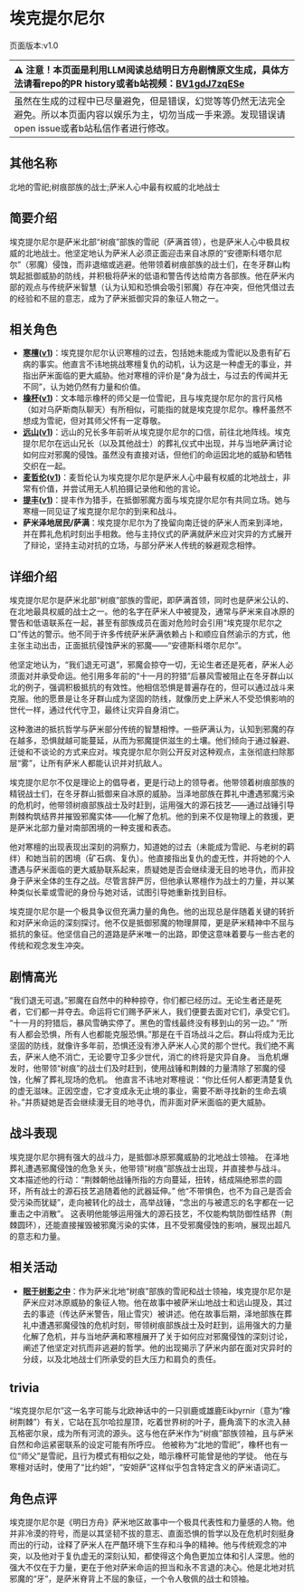 # 埃克提尔尼尔
页面版本:v1.0
 

| :warning: 注意！本页面是利用LLM阅读总结明日方舟剧情原文生成，具体方法请看repo的PR history或者b站视频：[BV1gdJ7zqESe](https://www.bilibili.com/video/BV1gdJ7zqESe/)         |
|:----------------------------|
| 虽然在生成的过程中已尽量避免，但是错误，幻觉等等仍然无法完全避免。所以本页面内容以娱乐为主，切勿当成一手来源。发现错误请open issue或者b站私信作者进行修改。|



## 其他名称
北地的雪祀;树痕部族的战士;萨米人心中最有权威的北地战士
## 简要介绍
埃克提尔尼尔是萨米北部“树痕”部族的雪祀（萨满首领），也是萨米人心中极具权威的北地战士。他坚定地认为萨米人必须正面迎击来自冰原的“安德斯科塔尔尼尔”（邪魔）侵蚀，而非退缩或逃避。他带领着树痕部族的战士们，在冬牙群山构筑起抵御威胁的防线，并积极将萨米的低语和警告传达给南方各部族。他在萨米内部的观点与传统萨米智慧（认为认知和恐惧会吸引邪魔）存在冲突，但他凭借过去的经验和不屈的意志，成为了萨米抵御灾异的象征人物之一。
## 相关角色
-   **[寒檀](../char_v3/char_341_sntlla.md)([v1](char_341_sntlla.md))**：埃克提尔尼尔认识寒檀的过去，包括她未能成为雪祀以及患有矿石病的事实。他直言不讳地挑战寒檀复仇的动机，认为这是一种虚无的事业，并指出萨米面临的更大威胁。他对寒檀的评价是“身为战士，与过去的传闻并无不同”，认为她仍然有力量和价值。
-   **[橡杯](../char_v3/extended_char_xiang_bei.md)([v1](extended_char_xiang_bei.md))**：文本暗示橡杯的师父是一位雪祀，且与埃克提尔尼尔的言行风格（如对乌萨斯商队聊天）有所相似，可能指的就是埃克提尔尼尔。橡杯虽然不想成为雪祀，但对其师父怀有一定尊敬。
-   **[远山](../char_v3/char_109_fmout.md)([v1](char_109_fmout.md))**：远山的兄长多年前听从埃克提尔尼尔的口信，前往北地阵线。埃克提尔尼尔在远山兄长（以及其他战士）的葬礼仪式中出现，并与当地萨满讨论如何应对邪魔的侵蚀。虽然没有直接对话，但他们的命运因北地的威胁和牺牲交织在一起。
-   **[麦哲伦](../char_v3/char_248_mgllan.md)([v1](char_248_mgllan.md))**：麦哲伦认为埃克提尔尼尔是萨米人心中最有权威的北地战士，非常有价值，并尝试用无人机拍摄记录他和他的言论。
-   **[提丰](../char_v3/char_2012_typhon.md)([v1](char_2012_typhon.md))**：提丰作为猎手，在抵御邪魔方面与埃克提尔尼尔有共同立场。她与寒檀一同见证了埃克提尔尼尔的到来和战斗。
-   **萨米泽地居民/萨满**：埃克提尔尼尔为了挽留向南迁徙的萨米人而来到泽地，并在葬礼危机时刻出手相救。他与主持仪式的萨满就萨米应对灾异的方式展开了辩论，坚持主动对抗的立场，与部分萨米人传统的躲避观念相悖。
## 详细介绍
埃克提尔尼尔是萨米北部“树痕”部族的雪祀，即萨满首领，同时也是萨米公认的、在北地最具权威的战士之一。他的名字在萨米人中被提及，通常与萨米来自冰原的警告和低语联系在一起，甚至有部族成员在面对危险时会引用“埃克提尔尼尔之口”传达的警示。他不同于许多传统萨米萨满依赖占卜和顺应自然谕示的方式，他主张主动出击，正面抵抗侵蚀萨米的邪魔——“安德斯科塔尔尼尔”。

他坚定地认为，“我们退无可退”，邪魔会掠夺一切，无论生者还是死者，萨米人必须面对并承受命运。他引用多年前的“十一月的狩猎”后暴风雪被阻止在冬牙群山以北的例子，强调积极抵抗的有效性。他相信恐惧是普遍存在的，但可以通过战斗来克服。他的愿景是让冬牙群山成为坚固的防线，就像历史上萨米人不受恐惧影响的世代一样，通过代代守卫，最终让灾异自身消亡。

这种激进的抵抗哲学与萨米部分传统的智慧相悖。一些萨满认为，认知到邪魔的存在越多，恐惧就越可能蔓延，从而为邪魔提供滋生的土壤。他们倾向于通过躲避、迁徙和不谈论的方式来应对。埃克提尔尼尔则公开反对这种观点，主张彻底扫除那层“雾”，让所有萨米人都能认识并对抗敌人。

埃克提尔尼尔不仅是理论上的倡导者，更是行动上的领导者。他带领着树痕部族的精锐战士们，在冬牙群山抵御来自冰原的威胁。当泽地部族在葬礼中遭遇邪魔污染的危机时，他带领树痕部族战士及时赶到，运用强大的源石技艺——通过战锤引导荆棘构筑结界并摧毁邪魔实体——化解了危机。他的到来不仅是物理上的救援，更是萨米北部力量对南部困境的一种支援和表态。

他对寒檀的出现表现出深刻的洞察力，知道她的过去（未能成为雪祀、与老树的羁绊）和她当前的困境（矿石病、复仇）。他直接指出复仇的虚无性，并将她的个人遭遇与萨米面临的更大威胁联系起来，质疑她是否会继续漫无目的地寻仇，而非投身于萨米全体的生存之战。尽管言辞严厉，但他承认寒檀作为战士的力量，并以某种类似长辈或雪祀的身份与她对话，试图引导她重新找到目标。

埃克提尔尼尔是一个极具争议但充满力量的角色。他的出现总是伴随着关键的转折和对萨米命运的深刻探讨。他不仅是抵御邪魔的物理屏障，更是萨米精神中不屈与抵抗的象征。他坚信自己的道路是萨米唯一的出路，即使这意味着要与一些古老的传统和观念发生冲突。
## 剧情高光
“我们退无可退。”邪魔在自然中的种种掠夺，你们都已经历过。无论生者还是死者，它们都一并夺去。命运将它们赐予萨米人，我们便要去面对它们，承受它们。
“十一月的狩猎后，暴风雪确实停了。黑色的雪线最终没有移到山的另一边。”
“所有人都会恐惧，所有人也都能克服恐惧。”那是在千百场战斗之后。群山将成为无比坚固的防线，就像许多年前，恐惧还没有渗入萨米人心灵的那个世代。我们绝不离去，萨米人绝不消亡，无论要守卫多少世代，消亡的终将是灾异自身。
当危机爆发时，他带领“树痕”的战士们及时赶到，使用战锤和荆棘的力量清除了邪魔的侵蚀，化解了葬礼现场的危机。
他直言不讳地对寒檀说：“你比任何人都更清楚复仇的虚无滋味。正因空虚，它才变成永无止境的事业，需要不断寻找新的生命去填补。”并质疑她是否会继续漫无目的地寻仇，而非面对萨米面临的更大威胁。
## 战斗表现
埃克提尔尼尔拥有强大的战斗力，是抵御冰原邪魔威胁的北地战士领袖。
在泽地葬礼遭遇邪魔侵蚀的危急关头，他带领“树痕”部族战士出现，并直接参与战斗。
文本描述他的行动：“荆棘朝他战锤所指的方向蔓延，扭转，结成隔绝邪祟的圆环，所有战士的源石技艺追随着他的武器延伸。”
他“不带惧色，也不为自己是否会受污染而犹疑”，走向被转化的战士，高举战锤，“念出的与被遗忘的名字都在一记重击之中消散”。
这表明他能够运用强大的源石技艺，不仅能构筑防御性结界（荆棘圆环），还能直接摧毁被邪魔污染的实体，且不受邪魔侵蚀的影响，展现出超凡的意志和力量。
## 相关活动
-   **[眠于树影之中](../stories/act15mini.md)**：作为萨米北地“树痕”部族的雪祀和战士领袖，埃克提尔尼尔是萨米应对冰原威胁的象征人物。他在故事中被萨米山地战士和远山提及，其过去的事迹（传达萨米警告，阻止雪灾）被讲述。他在故事后期，泽地部族在葬礼中遭遇邪魔侵蚀的危机时刻，带领树痕部族战士及时赶到，运用强大的力量化解了危机，并与当地萨满和寒檀展开了关于如何应对邪魔侵蚀的深刻讨论，阐述了他坚定对抗而非逃避的哲学。他的出现揭示了萨米内部在面对灾异时的分歧，以及北地战士们所承受的巨大压力和肩负的责任。
## trivia
“埃克提尔尼尔”这一名字可能与北欧神话中的一只驯鹿或雄鹿Eikþyrnir（意为“橡树荆棘”）有关，它站在瓦尔哈拉屋顶，吃着世界树的叶子，鹿角滴下的水流入赫瓦格密尔泉，成为所有河流的源头。这与他在萨米作为“树痕”部族领袖，且与萨米自然和命运紧密联系的设定可能有所呼应。
他被称为“北地的雪祀”，橡杯也有一位“师父”是雪祀，且行为模式有相似之处，暗示橡杯可能曾是他的学徒。
他在与寒檀对话时，使用了“比约妲”，“安妲萨”这样似乎包含特定含义的萨米语词汇。
## 角色点评
埃克提尔尼尔是《明日方舟》萨米地区故事中一个极具代表性和力量感的人物。他并非冷漠的符号，而是以其坚韧不拔的意志、直面恐惧的哲学以及在危机时刻挺身而出的行动，诠释了萨米人在严酷环境下生存和斗争的精神。他与传统观念的冲突，以及他对于复仇虚无的深刻认知，都使得这个角色更加立体和引人深思。他的强大不仅在于力量，更在于他对萨米命运的担当和永不言退的决心。他是北地对抗邪魔的“牙”，是萨米脊背上不屈的象征，一个令人敬佩的战士和领袖。